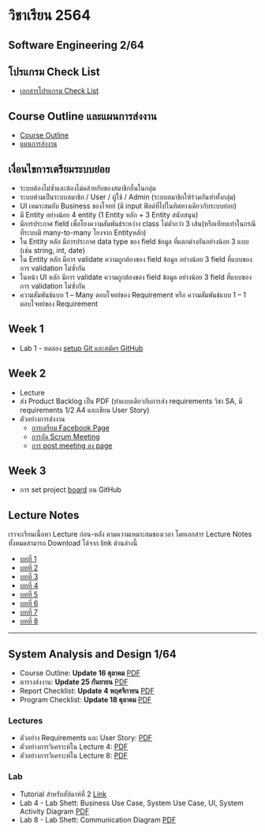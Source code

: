 # วิชาเรียน 2564

## Software Engineering 2/64

## โปรแกรม Check List
  * [เอกสารโปรแกรม Check List](https://www.dropbox.com/s/wbrvg8byc0fm4a9/SE_program_checklist_64.pdf?dl=0)

## Course Outline และแผนการส่งงาน
  * [Course Outline](https://www.dropbox.com/s/wn3t6bhmz09gboh/SE_64_523332.pdf?dl=0)
  * [แผนการส่งงาน](https://www.dropbox.com/s/iu7w7o2h2sjl65k/work_plan64.pdf?dl=0)

## เงื่อนไขการเตรียมระบบย่อย
  - ระบบต้องไม่ซ้ำและต้องไม่คล้ายกับของสมาชิกอื่นในกลุ่ม
  - ระบบห้ามเป็นระบบสมาชิก / User / ผู้ใช้ / Admin (ระบบสมาชิกให้ร่วมกันทำทั้งกลุ่ม)
  - UI เหมาะสมกับ Business ของโจทย์ (มี input ฟิลด์ที่ไปในทิศทางเดียวกับระบบย่อย)
  - มี Entity อย่างน้อย 4 entity (1 Entity หลัก + 3 Entity สนับสนุน)
  - มีการประกาศ field เพื่อโยงความสัมพันธ์ระหว่าง class ไม่ต่ำกว่า 3 เส้น(หรือเทียบเท่าในกรณีที่ระบบมี many-to-many โยงจาก Entityหลัก)
  - ใน Entity หลัก มีการประกาศ data type ของ field ข้อมูล ที่แตกต่างกันอย่างน้อย 3 แบบ (เช่น string, int, date)
  - ใน Entity หลัก มีการ validate ความถูกต้องของ field ข้อมูล อย่างน้อย 3 field ที่แบบของการ validation ไม่ซ้ำกัน
  - ในหน้า UI หลัก มีการ validate ความถูกต้องของ field ข้อมูล อย่างน้อย 3 field ที่แบบของการ validation ไม่ซ้ำกัน
  - ความสัมพันธ์แบบ 1 – Many ตอบโจทย์ของ Requirement หรือ ความสัมพันธ์แบบ 1 – 1 ตอบโจทย์ของ Requirement

## Week 1
  * Lab 1 - ทดลอง [setup Git และสมัคร GitHub](https://www.dropbox.com/s/o1bnhi8pa3jvy45/SE_64_lab1.pdf?dl=0)
## Week 2
  * Lecture
  * ส่ง Product Backlog เป็น PDF (ทำแบบเดียวกับการส่ง requirements วิชา SA, มี requirements 1/2 A4 และเขียน User Story)
  * ตัวอย่างการส่งงาน 
    * [การเตรียม Facebook Page](https://www.dropbox.com/s/dknuy9t8r482j05/%E0%B8%95%E0%B8%B1%E0%B8%A7%E0%B8%AD%E0%B8%A2%E0%B9%88%E0%B8%B2%E0%B8%87%E0%B8%81%E0%B8%B2%E0%B8%A3%E0%B8%AA%E0%B8%A3%E0%B9%89%E0%B8%B2%E0%B8%87%20page.jpg?dl=0)
    * [การอัด Scrum Meeting](https://www.dropbox.com/s/lj5n24qhf88efch/video-1606806992.mp4?dl=0)
    * [การ post meeting ลง page](https://www.dropbox.com/s/26p39ptg1ixritq/%E0%B8%95%E0%B8%B1%E0%B8%A7%E0%B8%AD%E0%B8%A2%E0%B9%88%E0%B8%B2%E0%B8%87%E0%B8%81%E0%B8%B2%E0%B8%A3%20post%20%E0%B9%83%E0%B8%99%20Facebook%20page.jpg?dl=0)
## Week 3
  * การ set project [board](https://www.dropbox.com/s/mtzte8ayev6yhk7/SUT%20Github.pdf?dl=0) บน GitHub


## Lecture Notes
เราจะเรียนเนื้อหา Lecture ก่อน-หลัง ตามความเหมาะสมของเวลา โดยเอกสาร Lecture Notes ทั้งหมดสามารถ Download ได้จาก link ด้านล่างนี้
  * [บทที่ 1](https://www.dropbox.com/s/hqa7jo11y3dowke/07_ch_01.pdf?dl=0)
  * [บทที่ 2](https://www.dropbox.com/s/lp52sxatq5qku4b/08_ch_02.pdf?dl=0)
  * [บทที่ 3](https://www.dropbox.com/s/vtes9ch8w1epzqp/09_ch_03.pdf?dl=0)
  * [บทที่ 4](https://www.dropbox.com/s/xoaacfns5vw9gy2/10_ch_04.pdf?dl=0)
  * [บทที่ 5](https://www.dropbox.com/s/zhzyrevk0z1osvs/11_ch_05.pdf?dl=0)
  * [บทที่ 6](https://www.dropbox.com/s/hb9aemkhvtn6n89/12_ch_06.pdf?dl=0)
  * [บทที่ 7](https://www.dropbox.com/s/j2vfbvwt785ja5n/13_ch_07.pdf?dl=0)
  * [บทที่ 8](https://www.dropbox.com/s/y0tbq118loj814u/14_ch_08.pdf?dl=0)
---


## System Analysis and Design 1/64

  * Course Outline: **Update 16 ตุลาคม** [PDF](https://www.dropbox.com/s/gkpnt9kb4n0ek2t/SA_64_523331_3.pdf?dl=0)
  * ตารางส่งงาน: **Update 25 กันยายน** [PDF](https://www.dropbox.com/s/wlw59yqqlc5iv9m/SA64_work_submission_2.pdf?dl=0)
  * Report Checklist: **Update 4 พฤศจิกายน** [PDF](https://www.dropbox.com/s/mdgw6fxiev53lbw/report_checklist_64.pdf?dl=0)
  * Program Checklist: **Update 18 ตุลาคม** [PDF](https://www.dropbox.com/s/4rnjzvoeit36fba/program_checklist_64.pdf?dl=0)

### Lectures
  * ตัวอย่าง Requirements และ User Story: [PDF](https://www.dropbox.com/s/2s9ek849wd7jh9j/%E0%B8%95%E0%B8%B1%E0%B8%A7%E0%B8%AD%E0%B8%A2%E0%B9%88%E0%B8%B2%E0%B8%87%20Requirements%20%E0%B9%81%E0%B8%A5%E0%B8%B0%20User%20Story.pdf?dl=0)
  * ตัวอย่างการวิเคราะห์ใน Lecture 4: [PDF](https://www.dropbox.com/s/nyw1jcdhaa9fku0/LECTURE_4.pdf?dl=0)
  * ตัวอย่างการวิเคราะห์ใน Lecture 8: [PDF](https://www.dropbox.com/s/phxsr76a9z3tg2j/Lecture%208%20-%20Communication%20Diagram.pdf?dl=0)

### Lab
  * Tutorial สำหรับสัปดาห์ที่ 2 [Link](https://youneedawiki.com/app/page/17FTZ_CLOHYCc086OiVEMateNcUWzVY8aJs1YWeGRWPY?fbclid=IwAR1wL9yTbWiOrLzQ4uaSJbBYL2Nnfm7cbinFl_Dpz2W-gA-1X1MOSDrnE2s)
  * Lab 4 - Lab Shett: Business Use Case, System Use Case, UI, System Activity Diagram [PDF](https://www.dropbox.com/s/a2f2r0j79i634od/SA_64_lab4.pdf?dl=0)
  * Lab 8 - Lab Shett: Communication Diagram [PDF](https://www.dropbox.com/s/lu7ifdw4sp15qqv/SA_64_lab8.pdf?dl=0)
